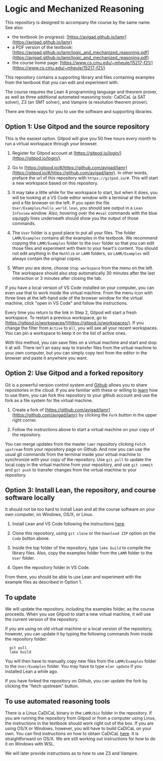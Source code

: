 # Logic and Mechanized Reasoning

This repository is designed to accompany the course by the same name. See also:

- the textbook (in progress): [https://avigad.github.io/lamr](https://avigad.github.io/lamr)
- a PDF version of the textbook: [https://avigad.github.io/lamr/logic_and_mechanized_reasoning.pdf](https://avigad.github.io/lamr/logic_and_mechanized_reasoning.pdf)
- the course home page: [https://www.cs.cmu.edu/~mheule/15217-f21/](https://www.cs.cmu.edu/~mheule/15217-f21/)

This repository contains a supporting library
and files containing examples from the textbook that you can edit and experiment with.

The course requires the Lean 4 programming language and theorem prover, as well as
three additional automated reasoning tools: CaDiCaL (a SAT solver), Z3 (an SMT solver), and
Vampire (a resolution theorem prover).

There are three ways for you to use the software and supporting libraries.

## Option 1: Use Gitpod and the source repository

This is the easiest option. Gitpod will give you 50 free hours every month to run a virtual
workspace through your browser.

1. Register for Gitpod account at [https://gitpod.io/login/](https://gitpod.io/login/).

2. Go to [https://gitpod.io/#/https://github.com/avigad/lamr](https://gitpod.io/#/https://github.com/avigad/lamr). In other words, preface the url of this repository with `https://gitpod.io/#`.
This will start a new workspace based on this repository.

3. It may take a little while for the workspace to start, but when it does, you will be looking
at a VS Code editor window with a terminal at the bottom and a file browser on the left.
If you open the file `User/Examples/hello_world.lean`, you should see output in a `Lean Infoview`
window. Also, hovering over the `#eval` commands with the blue squiggly lines underneath should
show you the output of those commands.

4. The `User` folder is a good place to put all your files.
The folder `LAMR/Examples` contains all the examples in the textbook.
We recommend copying the
`LAMR/Examples` folder to the `User` folder so that you can edit those files
and experiment with them to your heart's content.
You should not edit anything in the `Mathlib` or `LAMR` folders, so `LAMR/Examples`
will always contain the original copies.

5. When you are done, choose `Stop workspace` from the menu on the left. The workspace should also
stop automatically 30 minutes after the last interaction or 3 minutes after closing the tab.

If you have a local version of VS Code installed on your computer, you can even use that to work
inside the virtual machine.
From the menu icon with three lines at the left-hand side of the browser window for the virtual
machine,
click "open in VS Code" and follow the instructions.

Every time you return to the link in Step 2, Gitpod will start a fresh workspace. To restart a
previous workspace, go to [https://gitpod.io/workspaces/](https://gitpod.io/workspaces/).
If you change the filter from `Active` to `All`, you will see all your recent workspaces.
You can pin a workspace to keep it on the list of active ones.

With this method, you can save files on a virtual machine and start and stop it at will.
There isn't an easy way to transfer files from the virtual machine to your own computer,
but you can simply copy text from the editor in the browser and paste it anywhere you want.



## Option 2: Use Gitpod and a forked repository

Git is a powerful version control system and [Github](https://github.com/) allows you to share
repositories in the cloud. If you are familiar with these or willing to
[learn](https://guides.github.com/) how to use them, you can fork this repository to your
github account and use the fork as a file system for the virtual machine.

1. Create a fork of [https://github.com/avigad/lamr](https://github.com/avigad/lamr) by clicking
the `Fork` button in the upper right corner.

2. Follow the instructions above to start a virtual machine on your copy of the repository.

You can merge updates from the master `lamr` repository clicking `Fetch upstream` from your
repository page on Github. And now you can use the usual git commands from the terminal inside
your virtual machine to synchronize with your copy of the repository. Use `git pull` to update the
local copy in the virtual machine from your repository, and use `git commit` and `git push` to
transfer changes from the virtual machine to your repository.


## Option 3: Install Lean, the repository, and course software locally

It should not be too hard to install Lean and all the course software on your own computer,
on Windows, OS/X, or Linux.

1. Install Lean and VS Code following the instructions [here](https://leanprover.github.io/lean4/doc/quickstart.html).

2. Clone this repository, using `git clone` or the `Download ZIP` option on the `Code` button
above.

3. Inside the top folder of the repository, type `lake build` to compile the library files.
Also, copy the examples folder from the `LAMR` folder to the `User` folder.

4. Open the repository folder in VS Code.

From there, you should be able to use Lean and experiment with the example files as described in
Option 1.

## To update

We will update the repository, including the examples folder, as the course proceeds.
When you use Gitpod to start a new virtual machine, it will use the current version of the repository.

If you are using on old virtual machine or a local version of the repository, however,
you can update it by typing the following commands from inside the repository folder:
```
  git pull
  lake build
```
You will then have to manually copy new files from the `LAMR/Examples`
folder to the `User/Examples` folder. 
You may have to type `elan update` if you installed Lean a while ago.

If you have forked the repository on Github, you can update the fork by clicking the "fetch upstream"
button.

## To use automated reasoning tools

There is a Linux CaDiCaL binary in the `LAMR/bin` folder in the repository. If you are running the repository
from Gitpod or from a computer using Linux, the instructions in the textbook should work right out of the box.
If you are using OS/X or Windows, however, you will have to build CaDiCaL on your own.
You can find instructions on how to obtain CaDiCaL [here](https://github.com/arminbiere/cadical).
It is straightforward on OS/X. We are still working out instructions for how to do it on Windows with WSL.

We will later provide instructions as to how to use Z3 and Vampire.

















